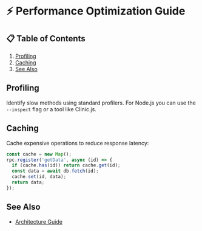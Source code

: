 # ⚡ Performance Optimization Guide

## 📋 Table of Contents
1. [Profiling](#profiling)
2. [Caching](#caching)
3. [See Also](#see-also)

## Profiling
Identify slow methods using standard profilers. For Node.js you can use the
`--inspect` flag or a tool like Clinic.js.

## Caching
Cache expensive operations to reduce response latency:
```javascript
const cache = new Map();
rpc.register('getData', async (id) => {
  if (cache.has(id)) return cache.get(id);
  const data = await db.fetch(id);
  cache.set(id, data);
  return data;
});
```

## See Also
- [Architecture Guide](architecture.md)
